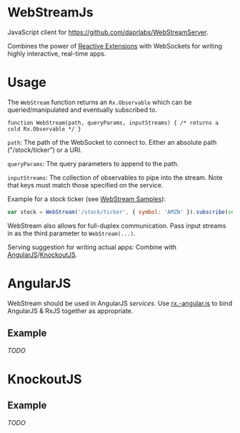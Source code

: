 WebStreamJs
===========

JavaScript client for https://github.com/daprlabs/WebStreamServer.

Combines the power of [Reactive Extensions]() with WebSockets for writing highly interactive, real-time apps.

# Usage
The `WebStream` function returns an `Rx.Observable` which can be queried/manipulated and eventually subscribed to.
```
function WebStream(path, queryParams, inputStreams) { /* returns a cold Rx.Observable */ }
```
`path`: The path of the WebSocket to connect to. Either an absolute path ("/stock/ticker") or a URI.

`queryParams`: The query parameters to append to the path.

`inputStreams`: The collection of observables to pipe into the stream. Note that keys must match those specified on the service.

Example for a stock ticker (see [WebStream Samples](https://github.com/daprlabs/WebStreamSamples)):
```javascript
var stock = WebStream('/stock/ticker', { symbol: 'AMZN' }).subscribe(console.log);
```
WebStream also allows for full-duplex communication. Pass input streams in as the third parameter to `WebStream(...)`.


Serving suggestion for writing actual apps: Combine with [AngularJS](https://angularjs.org/)/[KnockoutJS](http://knockoutjs.com/).

# AngularJS
WebStream should be used in AngularJS *services*. Use [rx.-angular.js](https://github.com/Reactive-Extensions/rx.angular.js) to bind AngularJS &amp; RxJS together as appropriate.

## Example
*TODO*

# KnockoutJS

## Example
*TODO*
